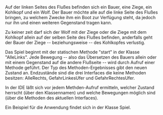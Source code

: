 Auf der linken Seites des Flußes befinden sich ein Bauer, eine Ziege, ein Kohlkopf und ein Wolf.
Der Bauer möchte alle auf die linke Seite des Flußes bringen, zu welchem Zwecke ihm ein Boot
zur Verfügung steht, da jedoch nur ihn und einen weiteren Gegenstand tragen kann.

Zu keiner zeit darf sich der Wolf mit der Ziege oder die Ziege mit dem Kohlkopf allein auf
der selben Seite des Flußes befinden, anderfalls geht der Bauer der Ziege -- beziehungsweise
-- des Kohlkopfes verlustig.

Das Spiel beginnt mit der statischen Methode "start" in der Klasse "AlleLinks".
Jede Bewegung -- also das Übersetzen des Bauers allein oder mit einem Gegenstand
auf die andere Flußseite -- wird durch Aufruf einer Methode geführt. Der Typ des
Methoden-Ergebnisses gibt den neuen Zustand an. Endzustände sind die drei Interfaces
die keine Methoden besitzen: AlleRechts, GefahrLinkesUfer und GefahrRechtesUfer.

In der IDE läßt sich vor jedem Methden-Aufruf ermitteln, welcher Zustand herrscht
(über den Klassennamen) und welche Bewegungen möglich sind (über die Methoden des
aktuellen Interfaces).

Ein Beispiel für die Anwendung findet sich in der Klasse Spiel. 
